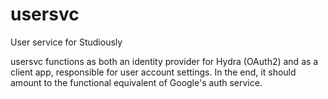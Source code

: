 # usersvc
User service for Studiously

usersvc functions as both an identity provider for Hydra (OAuth2) and as a client app, responsible for user account settings. In the end, it should amount to the functional equivalent of Google's auth service.

